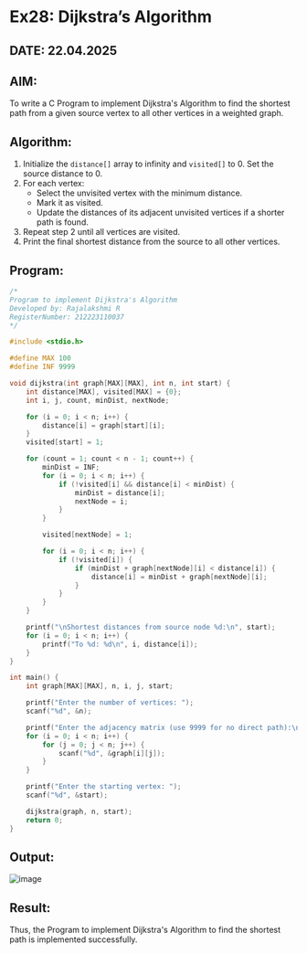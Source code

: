 # Ex28: Dijkstra’s Algorithm  
## DATE: 22.04.2025

## AIM:  
To write a C Program to implement Dijkstra's Algorithm to find the shortest path from a given source vertex to all other vertices in a weighted graph.

## Algorithm:

1. Initialize the `distance[]` array to infinity and `visited[]` to 0. Set the source distance to 0.
2. For each vertex:
    - Select the unvisited vertex with the minimum distance.
    - Mark it as visited.
    - Update the distances of its adjacent unvisited vertices if a shorter path is found.
3. Repeat step 2 until all vertices are visited.
4. Print the final shortest distance from the source to all other vertices.

## Program:

```c
/*
Program to implement Dijkstra's Algorithm 
Developed by: Rajalakshmi R
RegisterNumber: 212223110037
*/

#include <stdio.h>

#define MAX 100
#define INF 9999

void dijkstra(int graph[MAX][MAX], int n, int start) {
    int distance[MAX], visited[MAX] = {0};
    int i, j, count, minDist, nextNode;

    for (i = 0; i < n; i++) {
        distance[i] = graph[start][i];
    }
    visited[start] = 1;

    for (count = 1; count < n - 1; count++) {
        minDist = INF;
        for (i = 0; i < n; i++) {
            if (!visited[i] && distance[i] < minDist) {
                minDist = distance[i];
                nextNode = i;
            }
        }

        visited[nextNode] = 1;

        for (i = 0; i < n; i++) {
            if (!visited[i]) {
                if (minDist + graph[nextNode][i] < distance[i]) {
                    distance[i] = minDist + graph[nextNode][i];
                }
            }
        }
    }

    printf("\nShortest distances from source node %d:\n", start);
    for (i = 0; i < n; i++) {
        printf("To %d: %d\n", i, distance[i]);
    }
}

int main() {
    int graph[MAX][MAX], n, i, j, start;

    printf("Enter the number of vertices: ");
    scanf("%d", &n);

    printf("Enter the adjacency matrix (use 9999 for no direct path):\n");
    for (i = 0; i < n; i++) {
        for (j = 0; j < n; j++) {
            scanf("%d", &graph[i][j]);
        }
    }

    printf("Enter the starting vertex: ");
    scanf("%d", &start);

    dijkstra(graph, n, start);
    return 0;
}

```

## Output:
![image](https://github.com/user-attachments/assets/64fb4c05-8edc-4811-9b8f-589d98cdac8b)


## Result:
Thus, the Program to implement Dijkstra's Algorithm to find the shortest path is implemented successfully.
